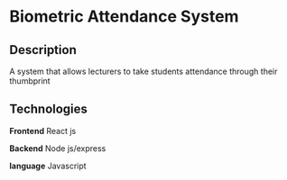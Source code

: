 # Biometric Attendance System
## Description
A system that allows lecturers to take students attendance through their thumbprint

## Technologies
**Frontend** React js

**Backend** Node js/express

**language** Javascript
